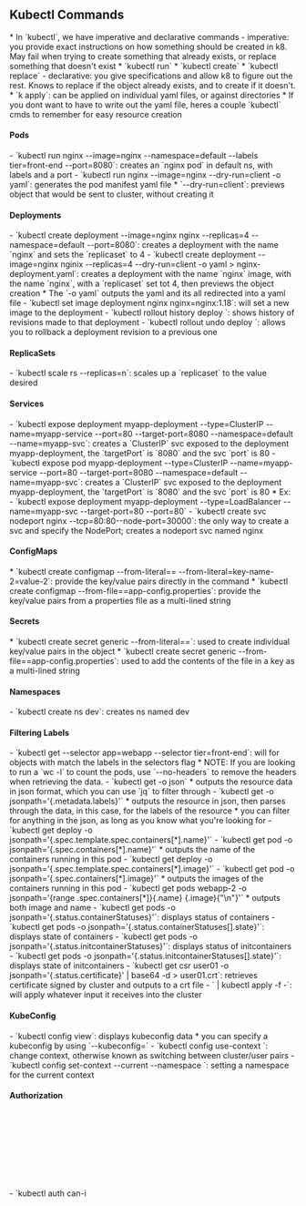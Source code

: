 <h2>Kubectl Commands</h2>
* In `kubectl`, we have imperative and declarative commands
  - imperative: you provide exact instructions on how something should be created in k8. May fail when trying to create something that already exists, or replace something that doesn't exist
    * `kubectl run`
    * `kubectl create`
    * `kubectl replace`
  - declarative: you give specifications and allow k8 to figure out the rest. Knows to replace if the object already exists, and to create if it doesn't.
    * `k apply`: can be applied on individual yaml files, or against directories
* If you dont want to have to write out the yaml file, heres a couple `kubectl` cmds to remember for easy resource creation
<h4>Pods</h4>
  - `kubectl run nginx --image=nginx --namespace=default --labels tier=front-end --port=8080`: creates an `nginx pod` in default ns, with labels and a port
  - `kubectl run nginx --image=nginx --dry-run=client -o yaml`: generates the pod manifest yaml file
    * `--dry-run=client`:  previews object that would be sent to cluster, without creating it
<h4>Deployments</h4>
  - `kubectl create deployment --image=nginx nginx --replicas=4 --namespace=default --port=8080`: creates a deployment with the name `nginx` and sets the `replicaset` to 4
  - `kubectl create deployment --image=nginx nginix --replicas=4 --dry-run=client -o yaml > nginx-deployment.yaml`: creates a deployment with the name `nginx` image, with the name `nginx`, with a `replicaset` set tot 4, then previews the object creation
    * The `-o yaml` outputs the yaml and its all redirected into a yaml file
  - `kubectl set image deployment nginx nginx=nginx:1.18`: will set a new image to the deployment
  - `kubectl rollout history deploy <deployment-name>`: shows history of revisions made to that deployment
  - `kubectl rollout undo deploy <deployment-name>`: allows you to rollback a deployment revision to a previous one
<h4>ReplicaSets</h4>
  - `kubectl scale rs --replicas=n`: scales up a `replicaset` to the value desired
<h4>Services</h4>
  - `kubectl expose deployment myapp-deployment --type=ClusterIP --name=myapp-service --port=80 --target-port=8080 --namespace=default  --name=myapp-svc`: creates a `ClusterIP` svc exposed to the deployment myapp-deployment, the `targetPort` is `8080` and the svc `port` is 80
  - `kubectl expose pod myapp-deployment --type=ClusterIP --name=myapp-service --port=80 --target-port=8080 --namespace=default --name=myapp-svc`: creates a `ClusterIP` svc exposed to the deployment myapp-deployment, the `targetPort` is `8080` and the svc `port` is 80
  * Ex:
    - `kubectl expose deployment myapp-deployment --type=LoadBalancer --name=myapp-svc --target-port=80 --port=80`
    - `kubectl create svc nodeport nginx --tcp=80:80--node-port=30000`: the only way to create a svc and specify the NodePort; creates a nodeport svc named nginx
<h4>ConfigMaps</h4>
  * `kubectl create configmap <cm-name> --from-literal=<key-name>=<value>  --from-literal=key-name-2=value-2`: provide the key/value pairs directly in the command
  * `kubectl create configmap <cm-name> --from-file=<key-name>=app-config.properties`: provide the key/value pairs from a properties file as a multi-lined string
<h4>Secrets</h4>
  * `kubectl create secret generic <secret-name> --from-literal=<key-name>=<value>`: used to create individual key/value pairs in the object
  * `kubectl create secret generic <secret-name> --from-file=<key-name>=app-config.properties`: used to add the contents of the file in a key as a multi-lined string
<h4>Namespaces</h4>
  - `kubectl create ns dev`: creates ns named dev
<h4>Filtering Labels</h4>
  - `kubectl get <object> --selector app=webapp --selector tier=front-end`: will for objects with match the labels in the selectors flag
    * NOTE: If you are looking to run a `wc -l` to count the pods, use `--no-headers` to remove the headers when retrieving the data.
  - `kubectl get <object> <resource_name> -o json`
    * outputs the resource data in json format, which you can use `jq` to filter through
  - `kubectl get <object> <resource_name> -o jsonpath='{.metadata.labels}'`
    * outputs the resource in json, then parses through the data, in this case, for the labels of the resource
    * you can filter for anything in the json, as long as you know what you're looking for    
  - `kubectl get deploy <name> -o jsonpath='{.spec.template.spec.containers[*].name}'`
  - `kubectl get pod <name> -o jsonpath='{.spec.containers[*].name}'`
    * outputs the name of the containers running in this pod
  - `kubectl get deploy <name> -o jsonpath='{.spec.template.spec.containers[*].image}'`
  - `kubectl get pod <name> -o jsonpath='{.spec.containers[*].image}'`
    * outputs the images of the containers running in this pod
  - `kubectl get pods webapp-2 -o jsonpath='{range .spec.containers[*]}{.name} {.image}{"\n"}'`
    * outputs both image and name
  - `kubectl get pods <pod-name> -o jsonpath='{.status.containerStatuses}'`: displays status of containers
  - `kubectl get pods <pod-name> -o jsonpath='{.status.containerStatuses[].state}'`: displays state of containers
  - `kubectl get pods <pod-name> -o jsonpath='{.status.initcontainerStatuses}'`: displays status of initcontainers
  - `kubectl get pods <pod-name> -o jsonpath='{.status.initcontainerStatuses[].state}'`: displays state of initcontainers
  - `kubectl get csr user01 -o jsonpath='{.status.certificate}' | base64 -d > user01.crt`: retrieves certificate signed by cluster and outputs to a crt file
  - `<stdin> | kubectl apply -f -`: will apply whatever input it receives into the cluster
<h4>KubeConfig</h4>
  - `kubectl config view`: displays kubeconfig data
    * you can specify a kubeconfig by using `--kubeconfig=<fileName>`
  - `kubectl config use-context <context-name>`: change context, otherwise known as switching between cluster/user pairs
  - `kubectl config set-context --current --namespace <ns>`: setting a namespace for the current context
<h4>Authorization</h4>
  - `kubectl auth can-i <verb> <object>`: will return `yes` or `no` depending on your authorization level
    * verbs can include: `get, create, patch, update, delete, list, watch`
  - `kubectl auth can-i <verb> <object> --as <user>`: will check if a user you specified can run that verb on that object
  - `kubectl auth can-i <verb> <object> --as-group <user> --as <random-string>`: will check if a group you specified can run that verb on that object
    * random string is used impersonate a user who would be in that group, command fails without a name for a user to identify the group with
  - `kubectl get <object> <object-name> --as <user>`: will allow you to test any kubectl command as that user
  - `kubectl get <object> <object-name> --as-group <user> --as <random-string>`: will allow you to test any kubectl command as a user in that group
    * random string is used impersonate a user who would be in that group, command fails without a name for a user to identify the group with
  - `kubectl api-resources --namespaced=true`: lists all namespaced resources
  - `kubectl api-resources --namespaced=false`: lists all non-namespaced resources
<h4>Logs</h4>
  - `kubectl logs -f <pod>`
    * outputs the logs of the first container that was defined in the yaml file
  - `kubectl logs -f <pod> <container-name>`
    * outputs the logs of the specified container in that pod
